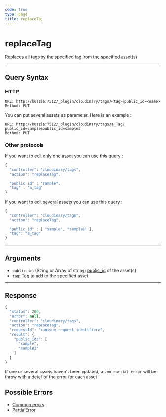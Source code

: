 ```yaml
--- 
code: true
type: page
title: replaceTag
--- 
```


# replaceTag

Replaces all tags by the specified tag from the specified asset(s)

--- 

## Query Syntax 

### HTTP 

```http
URL: http://kuzzle:7512/_plugin/cloudinary/tags/<tag>?public_id=<name>
Method: PUT
```

You can put several assets as parameter. Here is an example :
```http
URL: http://kuzzle:7512/_plugin/cloudinary/tags/a_Tag?public_id=sample&public_id=sample2
Method: PUT
```

### Other protocols 

If you want to edit only one asset you can use this query : 
```js
{
  "controller": "cloudinary/tags",
  "action": "replaceTag",

  "public_id" : "sample",
  "tag" : "a_tag"
}
```

If you want to edit several assets you can use this query : 
```js
{
  "controller": "cloudinary/tags",
  "action": "replaceTag",

  "public_id" : [ "sample", "sample2" ],
  "tag": "a_tag"
}
```
---

## Arguments 

- `public_id`: (String or Array of string) [public_id](https://cloudinary.com/documentation/upload_images#public_id_the_image_identifier) of the asset(s) 
- `tag`: Tag to add to the specified asset

---

## Response 

```js
{
  "status": 200,
  "error": null,
  "controller": "cloudinary/tags",
  "action": "replaceTag",
  "requestId": "<unique request identifier>",
  "result": {
    "public_ids": [
      "sample",
      "sample2"
    ] 
  }
}
```

If one or several assets haven't been updated, a `206 Partial Error` will be throw with a detail of the error for each asset

## Possible Errors 

- [Common errors](/core/1/api/essentials/errors/#common-errors)
- [PartialError](core/1/api/essentials/errors/#specific-errors)
